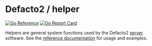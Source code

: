 # Defacto2 / helper

[![Go Reference](https://pkg.go.dev/badge/github.com/Defacto2/helper.svg)](https://pkg.go.dev/github.com/Defacto2/helper)
[![Go Report Card](https://goreportcard.com/badge/github.com/Defacto2/helper)](https://goreportcard.com/report/github.com/Defacto2/helper)

Helpers are general system functions used by the Defacto2 [server](https://github.com/Defacto2/server) software. See the [reference documentation](https://pkg.go.dev/github.com/Defacto2/helper) for usage and examples.